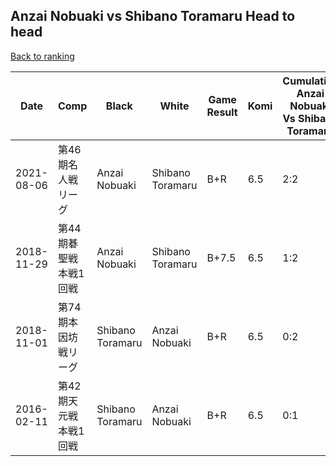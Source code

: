 ## Anzai Nobuaki vs Shibano Toramaru Head to head

[Back to ranking](../../index.md)




| **Date** | **Comp** | **Black** | **White** | **Game Result** | **Komi** | **Cumulative Anzai Nobuaki Vs Shibano Toramaru** | **Anzai Nobuaki Streak** | **Shibano Toramaru Streak** | 
| --- | --- | --- | --- | --- | --- | --- | --- | --- |
| 2021-08-06 | 第46期名人戦リーグ | Anzai Nobuaki | Shibano Toramaru | B+R | 6.5 | 2:2 | 2 | 0 | 
| 2018-11-29 | 第44期碁聖戦本戦1回戦 | Anzai Nobuaki | Shibano Toramaru | B+7.5 | 6.5 | 1:2 | 1 | 0 | 
| 2018-11-01 | 第74期本因坊戦リーグ | Shibano Toramaru | Anzai Nobuaki | B+R | 6.5 | 0:2 | 0 | 2 | 
| 2016-02-11 | 第42期天元戦本戦1回戦 | Shibano Toramaru | Anzai Nobuaki | B+R | 6.5 | 0:1 | 0 | 1 |





